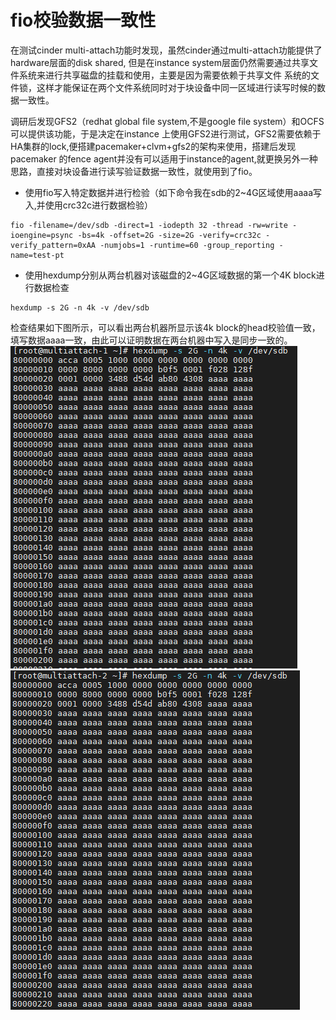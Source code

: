 # fio校验数据一致性

在测试cinder multi-attach功能时发现，虽然cinder通过multi-attach功能提供了hardware层面的disk shared,
但是在instance system层面仍然需要通过共享文件系统来进行共享磁盘的挂载和使用，主要是因为需要依赖于共享文件
系统的文件锁，这样才能保证在两个文件系统同时对于块设备中同一区域进行读写时候的数据一致性。

调研后发现GFS2（redhat global file system,不是google file system）和OCFS可以提供该功能，于是决定在instance
上使用GFS2进行测试，GFS2需要依赖于HA集群的lock,便搭建pacemaker+clvm+gfs2的架构来使用，搭建后发现pacemaker
的fence agent并没有可以适用于instance的agent,就更换另外一种思路，直接对块设备进行读写验证数据一致性，就使用到了fio。

- 使用fio写入特定数据并进行检验（如下命令我在sdb的2~4G区域使用aaaa写入,并使用crc32c进行数据检验）

```
fio -filename=/dev/sdb -direct=1 -iodepth 32 -thread -rw=write -ioengine=psync -bs=4k -offset=2G -size=2G -verify=crc32c -verify_pattern=0xAA -numjobs=1 -runtime=60 -group_reporting -name=test-pt
```

- 使用hexdump分别从两台机器对该磁盘的2~4G区域数据的第一个4K block进行数据检查
```
hexdump -s 2G -n 4k -v /dev/sdb
```

检查结果如下图所示，可以看出两台机器所显示该4k block的head校验值一致，填写数据aaaa一致，由此可以证明数据在两台机器中写入是同步一致的。
![hexdump1.png](https://github.com/Riverdd/picture/blob/master/hexdump1.png)
![hexdump2.png](https://github.com/Riverdd/picture/blob/master/hexdump2.png)

